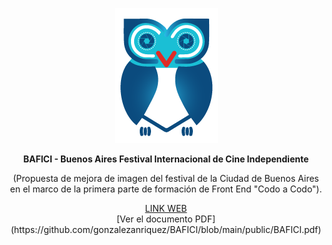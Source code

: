 
<p align="center">
  <img src="https://github.com/AgusFW/CAC-proyect/blob/Leandro/assets/img/buho.png?raw=true" alt="Logo BAFICI">
</p>
<p align="center">
 <strong> BAFICI - Buenos Aires Festival Internacional de Cine Independiente</strong>
</p>
<p align="center">
  (Propuesta de mejora de imagen del festival de la Ciudad de Buenos Aires en el marco de la primera parte de formación de Front End "Codo a Codo").
</p>

<div align="center"><a href="https://bafici.onrender.com/"  target="_blank"k>LINK WEB</a></div>

<div align="center">[Ver el documento PDF](https://github.com/gonzalezanriquez/BAFICI/blob/main/public/BAFICI.pdf)</div>

